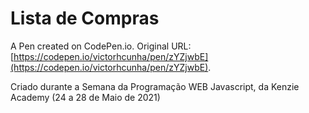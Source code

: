 # Lista de Compras

A Pen created on CodePen.io. Original URL: [https://codepen.io/victorhcunha/pen/zYZjwbE](https://codepen.io/victorhcunha/pen/zYZjwbE).

Criado durante a Semana da Programação WEB Javascript, da Kenzie Academy (24 a 28 de Maio de 2021)
